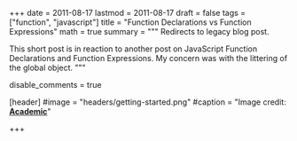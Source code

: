 +++
date = 2011-08-17
lastmod = 2011-08-17
draft = false
tags = ["function", "javascript"]
title = "Function Declarations vs Function Expressions"
math = true
summary = """
Redirects to legacy blog post.

This short post is in reaction to another post on JavaScript Function Declarations and Function Expressions. My concern was with the littering of the global object.
"""

disable_comments = true

[header]
#image = "headers/getting-started.png"
#caption = "Image credit: [**Academic**](https://github.com/gcushen/hugo-academic/)"

+++

<html>
  <head>
    <title>Function Declarations vs Function Expressions</title>
    <link rel="canonical" href="https://binarymist.wordpress.com/2011/08/17/function-declarations-vs-function-expressions/"/>
    <meta http-equiv="content-type" content="text/html; charset=utf-8"/>
    <meta http-equiv="refresh" content="2; url=https://binarymist.wordpress.com/2011/08/17/function-declarations-vs-function-expressions/"/>
  </head>
</html>
